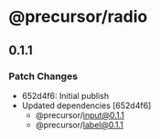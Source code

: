 # @precursor/radio

## 0.1.1
### Patch Changes

- 652d4f6: Initial publish
- Updated dependencies [652d4f6]
  - @precursor/input@0.1.1
  - @precursor/label@0.1.1
